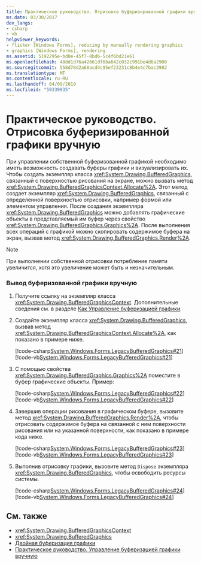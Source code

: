 ```yaml
---
title: Практическое руководство. Отрисовка буферизированной графики вручную
ms.date: 03/30/2017
dev_langs:
- csharp
- vb
helpviewer_keywords:
- flicker [Windows Forms], reducing by manually rendering graphics
- graphics [Windows Forms], rendering
ms.assetid: 5192295e-bd8e-45f7-8bd6-5c4f6bd21e61
ms.openlocfilehash: 48dd1d76a42661df6ba642c032c991be4d6a2900
ms.sourcegitcommit: 558d78d2a68acd4c95ef23231c8b4e4c7bac3902
ms.translationtype: MT
ms.contentlocale: ru-RU
ms.lasthandoff: 04/09/2019
ms.locfileid: "59339935"
---
```

# <a name="how-to-manually-render-buffered-graphics"></a>Практическое руководство. Отрисовка буферизированной графики вручную
При управлении собственной буферизованной графикой необходимо иметь возможность создавать буферы графики и визуализировать их. Чтобы создать экземпляр класса <xref:System.Drawing.BufferedGraphics>, связанный с поверхностью рисования на экране, можно вызвать метод <xref:System.Drawing.BufferedGraphicsContext.Allocate%2A>. Этот метод создает экземпляр <xref:System.Drawing.BufferedGraphics>, связанный с определенной поверхностью отрисовки, например формой или элементом управления. После создания экземпляра <xref:System.Drawing.BufferedGraphics> можно добавлять графические объекты в представляемый им буфер через свойство <xref:System.Drawing.BufferedGraphics.Graphics%2A>. После выполнения всех операций с графикой можно скопировать содержимое буфера на экран, вызвав метод <xref:System.Drawing.BufferedGraphics.Render%2A>.  
  
> [!NOTE]
>  При выполнении собственной отрисовки потребление памяти увеличится, хотя это увеличение может быть и незначительным.  
  
### <a name="to-manually-display-buffered-graphics"></a>Вывод буферизованной графики вручную  
  
1. Получите ссылку на экземпляр класса <xref:System.Drawing.BufferedGraphicsContext>. Дополнительные сведения см. в разделе [Как Управление буферизацией графики](how-to-manually-manage-buffered-graphics.md).  
  
2. Создайте экземпляр класса <xref:System.Drawing.BufferedGraphics>, вызвав метод <xref:System.Drawing.BufferedGraphicsContext.Allocate%2A>, как показано в примере ниже.  
  
     [!code-csharp[System.Windows.Forms.LegacyBufferedGraphics#21](~/samples/snippets/csharp/VS_Snippets_Winforms/System.Windows.Forms.LegacyBufferedGraphics/CS/Class1.cs#21)]
     [!code-vb[System.Windows.Forms.LegacyBufferedGraphics#21](~/samples/snippets/visualbasic/VS_Snippets_Winforms/System.Windows.Forms.LegacyBufferedGraphics/VB/Class1.vb#21)]  
  
3. С помощью свойства <xref:System.Drawing.BufferedGraphics.Graphics%2A> поместите в буфер графические объекты. Пример:  
  
     [!code-csharp[System.Windows.Forms.LegacyBufferedGraphics#22](~/samples/snippets/csharp/VS_Snippets_Winforms/System.Windows.Forms.LegacyBufferedGraphics/CS/Class1.cs#22)]
     [!code-vb[System.Windows.Forms.LegacyBufferedGraphics#22](~/samples/snippets/visualbasic/VS_Snippets_Winforms/System.Windows.Forms.LegacyBufferedGraphics/VB/Class1.vb#22)]  
  
4. Завершив операции рисования в графическом буфере, вызовите метод <xref:System.Drawing.BufferedGraphics.Render%2A>, чтобы отрисовать содержимое буфера на связанной с ним поверхности рисования или на указанной поверхности, как показано в примере кода ниже.  
  
     [!code-csharp[System.Windows.Forms.LegacyBufferedGraphics#23](~/samples/snippets/csharp/VS_Snippets_Winforms/System.Windows.Forms.LegacyBufferedGraphics/CS/Class1.cs#23)]
     [!code-vb[System.Windows.Forms.LegacyBufferedGraphics#23](~/samples/snippets/visualbasic/VS_Snippets_Winforms/System.Windows.Forms.LegacyBufferedGraphics/VB/Class1.vb#23)]  
  
5. Выполнив отрисовку графики, вызовите метод `Dispose` экземпляра <xref:System.Drawing.BufferedGraphics>, чтобы освободить ресурсы системы.  
  
     [!code-csharp[System.Windows.Forms.LegacyBufferedGraphics#24](~/samples/snippets/csharp/VS_Snippets_Winforms/System.Windows.Forms.LegacyBufferedGraphics/CS/Class1.cs#24)]
     [!code-vb[System.Windows.Forms.LegacyBufferedGraphics#24](~/samples/snippets/visualbasic/VS_Snippets_Winforms/System.Windows.Forms.LegacyBufferedGraphics/VB/Class1.vb#24)]  
  
## <a name="see-also"></a>См. также

- <xref:System.Drawing.BufferedGraphicsContext>
- <xref:System.Drawing.BufferedGraphics>
- [Двойная буферизация графики](double-buffered-graphics.md)
- [Практическое руководство. Управление буферизацией графики вручную](how-to-manually-manage-buffered-graphics.md)
